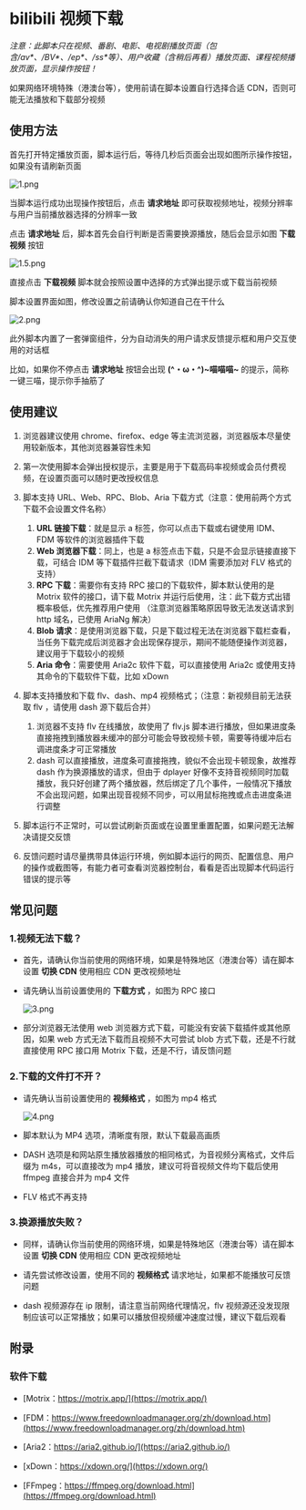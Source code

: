 # bilibili 视频下载

_注意：此脚本只在视频、番剧、电影、电视剧播放页面（包含/av\*、/BV\*、/ep\*、/ss\*等）、用户收藏（含稍后再看）播放页面、课程视频播放页面，显示操作按钮！_

如果网络环境特殊（港澳台等），使用前请在脚本设置自行选择合适 CDN，否则可能无法播放和下载部分视频

## 使用方法

首先打开特定播放页面，脚本运行后，等待几秒后页面会出现如图所示操作按钮，如果没有请刷新页面

![1.png](https://cdn.jsdelivr.net/gh/injahow/user.js/bilibili-parse-download/docs/1.png)

当脚本运行成功出现操作按钮后，点击 **请求地址** 即可获取视频地址，视频分辨率与用户当前播放器选择的分辨率一致

点击 **请求地址** 后，脚本首先会自行判断是否需要换源播放，随后会显示如图 **下载视频** 按钮

![1.5.png](https://cdn.jsdelivr.net/gh/injahow/user.js/bilibili-parse-download/docs/1.5.png)

直接点击 **下载视频** 脚本就会按照设置中选择的方式弹出提示或下载当前视频

脚本设置界面如图，修改设置之前请确认你知道自己在干什么

![2.png](https://cdn.jsdelivr.net/gh/injahow/user.js/bilibili-parse-download/docs/2.png)

此外脚本内置了一套弹窗组件，分为自动消失的用户请求反馈提示框和用户交互使用的对话框

比如，如果你不停点击 **请求地址** 按钮会出现 **(^・ω・^)~喵喵喵~** 的提示，简称一键三喵，提示你手抽筋了

## 使用建议

1. 浏览器建议使用 chrome、firefox、edge 等主流浏览器，浏览器版本尽量使用较新版本，其他浏览器兼容性未知

2. 第一次使用脚本会弹出授权提示，主要是用于下载高码率视频或会员付费视频，在设置页面可以随时更改授权信息

3. 脚本支持 URL、Web、RPC、Blob、Aria 下载方式（注意：使用前两个方式下载不会设置文件名称）

   1. **URL 链接下载**：就是显示 a 标签，你可以点击下载或右键使用 IDM、FDM 等软件的浏览器插件下载
   2. **Web 浏览器下载**：同上，也是 a 标签点击下载，只是不会显示链接直接下载，可结合 IDM 等下载插件拦截下载请求（IDM 需要添加对 FLV 格式的支持）
   3. **RPC 下载**：需要你有支持 RPC 接口的下载软件，脚本默认使用的是 Motrix 软件的接口，请下载 Motrix 并运行后使用，注：此下载方式出错概率极低，优先推荐用户使用 （注意浏览器策略原因导致无法发送请求到 http 域名，已使用 AriaNg 解决）
   4. **Blob 请求**：是使用浏览器下载，只是下载过程无法在浏览器下载栏查看，当任务下载完成后浏览器才会出现保存提示，期间不能随便操作浏览器，建议用于下载较小的视频
   5. **Aria 命令**：需要使用 Aria2c 软件下载，可以直接使用 Aria2c 或使用支持其命令的下载软件下载，比如 xDown

4. 脚本支持播放和下载 flv、dash、mp4 视频格式；（注意：新视频目前无法获取 flv ，请使用 dash 源下载后合并）

   1. 浏览器不支持 flv 在线播放，故使用了 flv.js 脚本进行播放，但如果进度条直接拖拽到播放器未缓冲的部分可能会导致视频卡顿，需要等待缓冲后右调进度条才可正常播放
   2. dash 可以直接播放，进度条可直接拖拽，貌似不会出现卡顿现象，故推荐 dash 作为换源播放的请求，但由于 dplayer 好像不支持音视频同时加载播放，我只好创建了两个播放器，然后绑定了几个事件，一般情况下播放不会出现问题，如果出现音视频不同步，可以用鼠标拖拽或点击进度条进行调整

5. 脚本运行不正常时，可以尝试刷新页面或在设置里重置配置，如果问题无法解决请提交反馈

6. 反馈问题时请尽量携带具体运行环境，例如脚本运行的网页、配置信息、用户的操作或截图等，有能力者可查看浏览器控制台，看看是否出现脚本代码运行错误的提示等

## 常见问题

### 1.视频无法下载？

- 首先，请确认你当前使用的网络环境，如果是特殊地区（港澳台等）请在脚本设置 **切换 CDN** 使用相应 CDN 更改视频地址

- 请先确认当前设置使用的 **下载方式** ，如图为 RPC 接口

  ![3.png](https://cdn.jsdelivr.net/gh/injahow/user.js/bilibili-parse-download/docs/3.png)

- 部分浏览器无法使用 web 浏览器方式下载，可能没有安装下载插件或其他原因，如果 web 方式无法下载而且视频不大可尝试 blob 方式下载，还是不行就直接使用 RPC 接口用 Motrix 下载，还是不行，请反馈问题

### 2.下载的文件打不开？

- 请先确认当前设置使用的 **视频格式** ，如图为 mp4 格式

  ![4.png](https://cdn.jsdelivr.net/gh/injahow/user.js/bilibili-parse-download/docs/4.png)

- 脚本默认为 MP4 选项，清晰度有限，默认下载最高画质

- DASH 选项是和网站原生播放器播放的相同格式，为音视频分离格式，文件后缀为 m4s，可以直接改为 mp4 播放，建议可将音视频文件均下载后使用 ffmpeg 直接合并为 mp4 文件

- FLV 格式不再支持

### 3.换源播放失败？

- 同样，请确认你当前使用的网络环境，如果是特殊地区（港澳台等）请在脚本设置 **切换 CDN** 使用相应 CDN 更改视频地址

- 请先尝试修改设置，使用不同的 **视频格式** 请求地址，如果都不能播放可反馈问题

- dash 视频源存在 ip 限制，请注意当前网络代理情况，flv 视频源还没发现限制应该可以正常播放；如果可以播放但视频缓冲速度过慢，建议下载后观看

## 附录

### 软件下载

- [Motrix：https://motrix.app/](https://motrix.app/)

- [FDM：https://www.freedownloadmanager.org/zh/download.htm](https://www.freedownloadmanager.org/zh/download.htm)

- [Aria2：https://aria2.github.io/](https://aria2.github.io/)

- [xDown：https://xdown.org/](https://xdown.org/)

- [FFmpeg：https://ffmpeg.org/download.html](https://ffmpeg.org/download.html)
